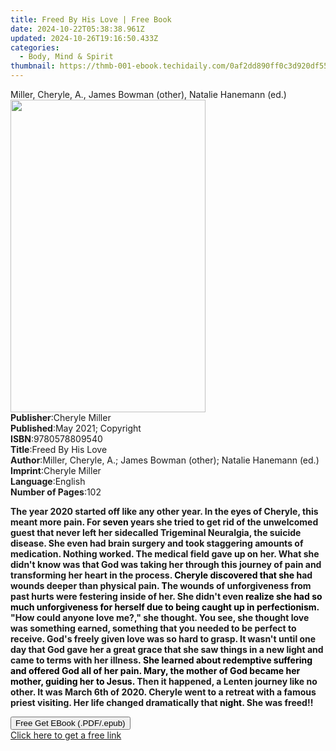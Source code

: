 ```yaml
---
title: Freed By His Love | Free Book
date: 2024-10-22T05:38:38.961Z
updated: 2024-10-26T19:16:50.433Z
categories:
  - Body, Mind & Spirit
thumbnail: https://thmb-001-ebook.techidaily.com/0af2dd890ff0c3d920df551a53b143a281c6deaa69061cdc2b522d2116d93113.jpg
---
```

<main id="book-container">
  <div class="flex flex-col">
    <div class="book-brief flex-1 py-6 px-4 sm:p-6 md:py-10 md:px-8">
      <!-- brief-->
      <div class="book-brief-main">
        Miller, Cheryle, A., James Bowman (other), Natalie Hanemann (ed.)
      </div>
    </div>
    <div
      class="book-meta-info flex-1 grid gap-4 col-start-1 col-end-3 row-start-1 sm:mb-6 sm:grid-cols-4 lg:gap-6 lg:col-start-2 lg:row-end-6 lg:row-span-6 lg:mb-0"
    >
      <div
        class="book-meta-info-left place-content-center mt-4 p-4 text-sm leading-6 col-start-2 col-span-2 dark:text-slate-400"
      >
        <img
          class="w-full h-500 object-cover rounded-lg sm:h-255 sm:col-span-2 lg:col-span-full"
          src="https://img-001-ebook.techidaily.com/e29cc9832eccc9e418c65b52cd2560d490eb23e8823ca0d7cc2d407c9d5b93a1.jpg"
          alt=""
          width="312"
          height="500"
        />
      </div>
      <div
        class="book-meta-info-right mt-2 col-start-1 row-start-2 col-span-3 self-center"
      >
        <!-- meta data  -->
        <div class="flex flex-col px-4 md:px-8">
          <div class="flex-1">
            <strong>Publisher</strong>:<span class="px-2">Cheryle Miller</span>
          </div>
          <div class="flex-1">
            <strong>Published</strong>:<span class="px-2"
              >May 2021; Copyright</span
            >
          </div>
          <div class="flex-1">
            <strong>ISBN</strong>:<span class="px-2">9780578809540</span>
          </div>
          <div class="flex-1">
            <strong>Title</strong>:<span class="px-2">Freed By His Love</span>
          </div>
          <div class="flex-1">
            <strong>Author</strong>:<span class="px-2"
              >Miller, Cheryle, A.; James Bowman (other); Natalie Hanemann
              (ed.)</span
            >
          </div>
          <div class="flex-1">
            <strong>Imprint</strong>:<span class="px-2">Cheryle Miller</span>
          </div>
          <div class="flex-1">
            <strong>Language</strong>:<span class="px-2">English</span>
          </div>
          <div class="flex-1">
            <strong>Number of Pages</strong>:<span class="px-2">102</span>
          </div>
        </div>
      </div>
    </div>
    <div class="book-description flex-1 py-6 px-4 sm:p-6 md:py-10 md:px-8">
      <div class="book-description-main">
        <div accordion-content="" id="description">
          <p>
            <strong
              >The year 2020 started off like any other year. In the eyes of
              Cheryle, this meant more pain. For</strong
            ><strong style="color: rgb(0, 0, 0)"> seven</strong
            ><strong>
              years she tried to get rid of the unwelcomed guest that never left
              her side</strong
            ><strong style="color: rgb(0, 0, 0)"></strong
            ><strong
              >called Trigeminal Neuralgia, the suicide disease. She even had
              brain surgery and took staggering amounts of medication. Nothing
              worked. The medical field gave up on her. What she didn't know was
              that God was taking her through this journey of pain and
              transforming her heart in the process. </strong
            ><strong style="color: rgb(0, 0, 0)"
              >Cheryle discovered that she h</strong
            ><strong>ad wounds deeper than physical pain. </strong
            ><strong style="color: rgb(0, 0, 0)">T</strong
            ><strong
              >he wounds of unforgiveness from past hurts were festering inside
              of her. She didn't even </strong
            ><strong style="color: rgb(0, 0, 0)"
              >realize she had so much unforgiveness for herself due to being
              caught up in perfectionism.</strong
            ><strong>
              "How could anyone love me?," she thought. You see, she thought
              love was something earned, something that you needed to be perfect
              to receive. God's freely given love was so hard to grasp. It
              wasn't until one day that God gave her a great grace that she saw
              things in a new light and came to terms with her illness</strong
            ><strong style="color: rgb(0, 0, 0)"
              >.&nbsp;She learned about redemptive suffering and offered God all
              of her pain. Mary, the mother of God became her mother, guiding
              her to Jesus.</strong
            ><strong>
              Then it happened, a Lenten journey like no other. It was March 6th
              of 2020. Cheryle went to a retreat with a famous priest visiting.
              Her life changed dramatically that </strong
            ><strong style="color: rgb(0, 0, 0)">night</strong
            ><strong>. She was freed!!</strong>
          </p>
        </div>
        <div class="accordion-fader"></div>
      </div>
    </div>
    <div class="book-excerpts flex-1 py-6 px-4 sm:p-6 md:py-10 md:px-8"></div>
    <div
      class="book-about-author flex-1 py-6 px-4 sm:p-6 md:py-10 md:px-8"
    ></div>
    <div class="book-free-get flex-1 py-6 px-4 sm:p-6 md:py-10 md:px-8">
      <button
        id="btn-free-get"
        class="bg-blue-500 hover:bg-blue-700 text-white font-bold py-2 px-4 rounded"
      >
        Free Get EBook (.PDF/.epub)
      </button>
      <div id="countdown-display" class="px-2 text-lg mt-2"></div>
      <a
        id="free-link"
        class="hidden bg-blue-500 hover:bg-blue-700 text-white font-bold py-2 px-4 rounded"
        href="https://www.ebooks.com/en-us/book/210302109/freed-by-his-love/miller-cheryle-a/"
        target="_blank"
        >Click here to get a free link</a
      >
    </div>
    <script>
      let countdownTime = 0;
      let countdownInterval = null;
      document
        .getElementById('btn-free-get')
        .addEventListener('click', startCountdown);
      function startCountdown() {
        countdownTime = new Date().getTime() + 60000 * 3;
        countdownInterval = setInterval(updateCountdown, 1000);
        document.getElementById('btn-free-get').disabled = true;
        document
          .getElementById('btn-free-get')
          .classList.add('bg-gray-500', 'cursor-not-allowed');
      }
      function updateCountdown() {
        let currentTime = new Date().getTime();
        let timeLeft = countdownTime - currentTime;
        let secondsLeft = Math.floor(timeLeft / 1000);
        document.getElementById('countdown-display').innerHTML =
          `Remaining time: ${secondsLeft} seconds.`;
        if (secondsLeft <= 0) {
          clearInterval(countdownInterval);
          document.getElementById('btn-free-get').classList.add('hidden');
          document.getElementById('free-link').classList.remove('hidden');
          document.getElementById('countdown-display').innerHTML = '';
        }
      }
    </script>
  </div>
</main>

<ins class="adsbygoogle"
      style="display:block"
      data-ad-client="ca-pub-7571918770474297"
      data-ad-slot="8358498916"
      data-ad-format="auto"
      data-full-width-responsive="true"></ins>
    